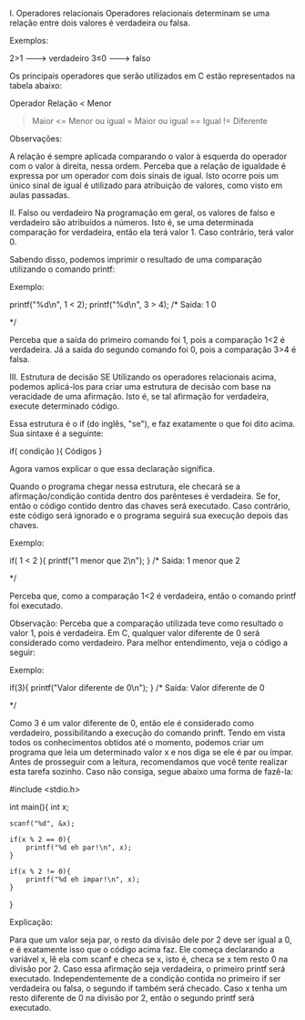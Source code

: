 I. Operadores relacionais
Operadores relacionais determinam se uma relação entre dois valores é verdadeira ou falsa.

Exemplos:

2>1 ---> verdadeiro
3≤0 ---> falso

Os principais operadores que serão utilizados em C estão representados na tabela abaixo:

Operador	Relação
<	Menor
>	Maior
<=	Menor ou igual
>=	Maior ou igual
==	Igual
!=	Diferente

Observações:

A relação é sempre aplicada comparando o valor à esquerda do operador com o valor à direita, nessa ordem.
Perceba que a relação de igualdade é expressa por um operador com dois sinais de igual.
Isto ocorre pois um único sinal de igual é utilizado para atribuição de valores, como visto em aulas passadas.

II. Falso ou verdadeiro
Na programação em geral, os valores de falso e verdadeiro são atribuídos a números.
Isto é, se uma determinada comparação for verdadeira, então ela terá valor 1. Caso contrário, terá valor 0.

Sabendo disso, podemos imprimir o resultado de uma comparação utilizando o comando printf:

Exemplo:

printf("%d\n", 1 < 2);
printf("%d\n", 3 > 4);
/* Saída:
1
0

*/

Perceba que a saída do primeiro comando foi 1, pois a comparação 1<2 é verdadeira.
Já a saída do segundo comando foi 0, pois a comparação 3>4 é falsa.

III. Estrutura de decisão SE
Utilizando os operadores relacionais acima, podemos aplicá-los para criar uma estrutura de decisão
com base na veracidade de uma afirmação. Isto é, se tal afirmação for verdadeira, execute determinado código.

Essa estrutura é o if (do inglês, "se"), e faz exatamente o que foi dito acima. Sua sintaxe é a seguinte:

if( condição ){
    Códigos
}

Agora vamos explicar o que essa declaração significa.

Quando o programa chegar nessa estrutura, ele checará se a afirmação/condição contida dentro dos parênteses é verdadeira.
Se for, então o código contido dentro das chaves será executado. Caso contrário, este código será ignorado
e o programa seguirá sua execução depois das chaves.

Exemplo:

if( 1 < 2 ){
    printf("1 menor que 2\n");
}
/* Saída:
1 menor que 2

*/

Perceba que, como a comparação 1<2 é verdadeira, então o comando printf foi executado.

Observação: Perceba que a comparação utilizada teve como resultado o valor 1, pois é verdadeira.
Em C, qualquer valor diferente de 0 será considerado como verdadeiro.
Para melhor entendimento, veja o código a seguir:

Exemplo:

if(3){
    printf("Valor diferente de 0\n");
}
/* Saída:
Valor diferente de 0

*/

Como 3 é um valor diferente de 0, então ele é considerado como verdadeiro, possibilitando a execução do comando prinft.
Tendo em vista todos os conhecimentos obtidos até o momento, podemos criar um programa que leia um determinado valor x
e nos diga se ele é par ou ímpar.
Antes de prosseguir com a leitura, recomendamos que você tente realizar esta tarefa sozinho. Caso não consiga, segue abaixo uma forma de fazê-la:

#include <stdio.h>

int main(){
    int x;

    scanf("%d", &x);

    if(x % 2 == 0){
        printf("%d eh par!\n", x);
    }

    if(x % 2 != 0){
        printf("%d eh impar!\n", x);
    }
}

Explicação:

Para que um valor seja par, o resto da divisão dele por 2 deve ser igual a 0, e é exatamente isso que o código acima faz.
Ele começa declarando a variável x, lê ela com scanf e checa se x, isto é, checa se x tem resto 0 na divisão por 2.
Caso essa afirmação seja verdadeira, o primeiro printf será executado.
Independentemente de a condição contida no primeiro if ser verdadeira ou falsa, o segundo if também será checado.
Caso x tenha um resto diferente de 0 na divisão por 2, então o segundo printf será executado.
